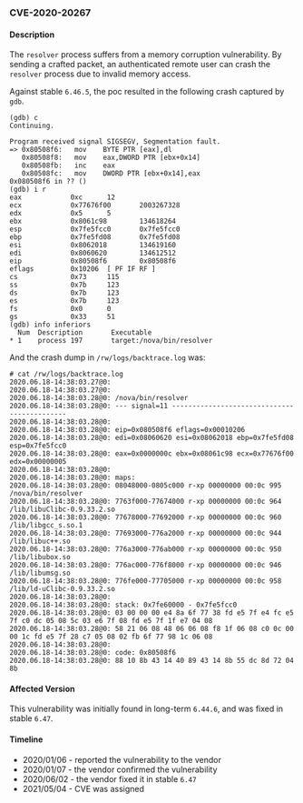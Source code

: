 ### CVE-2020-20267

#### Description

The `resolver` process suffers from a memory corruption vulnerability. By sending a crafted packet, an authenticated remote user can crash the `resolver` process due to invalid memory access.

Against stable `6.46.5`, the poc resulted in the following crash captured by `gdb`.

```shell
(gdb) c
Continuing.

Program received signal SIGSEGV, Segmentation fault.
=> 0x80508f6:   mov    BYTE PTR [eax],dl
   0x80508f8:   mov    eax,DWORD PTR [ebx+0x14]
   0x80508fb:   inc    eax
   0x80508fc:   mov    DWORD PTR [ebx+0x14],eax
0x080508f6 in ?? ()
(gdb) i r
eax            0xc      12
ecx            0x77676f00       2003267328
edx            0x5      5
ebx            0x8061c98        134618264
esp            0x7fe5fcc0       0x7fe5fcc0
ebp            0x7fe5fd08       0x7fe5fd08
esi            0x8062018        134619160
edi            0x8060620        134612512
eip            0x80508f6        0x80508f6
eflags         0x10206  [ PF IF RF ]
cs             0x73     115
ss             0x7b     123
ds             0x7b     123
es             0x7b     123
fs             0x0      0
gs             0x33     51
(gdb) info inferiors
  Num  Description       Executable
* 1    process 197       target:/nova/bin/resolver                     
```

And the crash dump in `/rw/logs/backtrace.log` was:

```shell
# cat /rw/logs/backtrace.log 
2020.06.18-14:38:03.27@0: 
2020.06.18-14:38:03.27@0: 
2020.06.18-14:38:03.28@0: /nova/bin/resolver
2020.06.18-14:38:03.28@0: --- signal=11 --------------------------------------------
2020.06.18-14:38:03.28@0: 
2020.06.18-14:38:03.28@0: eip=0x080508f6 eflags=0x00010206
2020.06.18-14:38:03.28@0: edi=0x08060620 esi=0x08062018 ebp=0x7fe5fd08 esp=0x7fe5fcc0
2020.06.18-14:38:03.28@0: eax=0x0000000c ebx=0x08061c98 ecx=0x77676f00 edx=0x00000005
2020.06.18-14:38:03.28@0: 
2020.06.18-14:38:03.28@0: maps:
2020.06.18-14:38:03.28@0: 08048000-0805c000 r-xp 00000000 00:0c 995        /nova/bin/resolver
2020.06.18-14:38:03.28@0: 7763f000-77674000 r-xp 00000000 00:0c 964        /lib/libuClibc-0.9.33.2.so
2020.06.18-14:38:03.28@0: 77678000-77692000 r-xp 00000000 00:0c 960        /lib/libgcc_s.so.1
2020.06.18-14:38:03.28@0: 77693000-776a2000 r-xp 00000000 00:0c 944        /lib/libuc++.so
2020.06.18-14:38:03.28@0: 776a3000-776ab000 r-xp 00000000 00:0c 950        /lib/libubox.so
2020.06.18-14:38:03.28@0: 776ac000-776f8000 r-xp 00000000 00:0c 946        /lib/libumsg.so
2020.06.18-14:38:03.28@0: 776fe000-77705000 r-xp 00000000 00:0c 958        /lib/ld-uClibc-0.9.33.2.so
2020.06.18-14:38:03.28@0: 
2020.06.18-14:38:03.28@0: stack: 0x7fe60000 - 0x7fe5fcc0 
2020.06.18-14:38:03.28@0: 03 00 00 00 e4 8a 6f 77 38 fd e5 7f e4 fc e5 7f c0 dc 05 08 5c 03 e6 7f 08 fd e5 7f 1f e7 04 08 
2020.06.18-14:38:03.28@0: 58 21 06 08 48 06 06 08 f8 1f 06 08 c0 0c 00 00 1c fd e5 7f 28 c7 05 08 02 fb 6f 77 98 1c 06 08 
2020.06.18-14:38:03.28@0: 
2020.06.18-14:38:03.28@0: code: 0x80508f6
2020.06.18-14:38:03.28@0: 88 10 8b 43 14 40 89 43 14 8b 55 dc 8d 72 04 8b
```

#### Affected Version

This vulnerability was initially found in long-term  `6.44.6`, and was fixed in stable `6.47`.

#### Timeline

+ 2020/01/06 - reported the vulnerability to the vendor
+ 2020/01/07 - the vendor confirmed the vulnerability
+ 2020/06/02 - the vendor fixed it in stable `6.47`
+ 2021/05/04 - CVE was assigned

